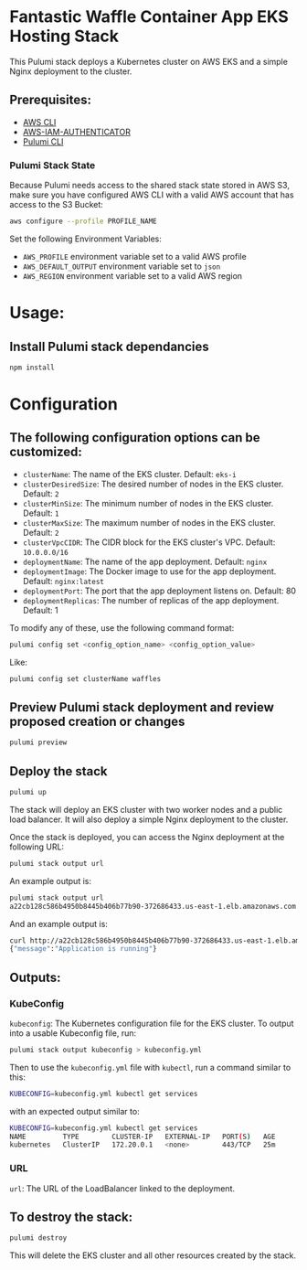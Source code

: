 # Fantastic Waffle Container App EKS Hosting Stack

This Pulumi stack deploys a Kubernetes cluster on AWS EKS and a simple Nginx deployment to the cluster.

## Prerequisites:

- [AWS CLI](https://docs.aws.amazon.com/cli/latest/userguide/getting-started-install.html)
- [AWS-IAM-AUTHENTICATOR](https://docs.aws.amazon.com/eks/latest/userguide/install-aws-iam-authenticator.html)
- [Pulumi CLI](https://www.pulumi.com/docs/install/)

### Pulumi Stack State

Because Pulumi needs access to the shared stack state stored in AWS S3, make sure you have configured AWS CLI with a valid AWS account that has access to the S3 Bucket:

```bash
aws configure --profile PROFILE_NAME
```

Set the following Environment Variables:

- `AWS_PROFILE` environment variable set to a valid AWS profile
- `AWS_DEFAULT_OUTPUT` environment variable set to `json`
- `AWS_REGION` environment variable set to a valid AWS region

# Usage:

## Install Pulumi stack dependancies

```bash
npm install
```

# Configuration

## The following configuration options can be customized:

- `clusterName`: The name of the EKS cluster. Default: `eks-i`
- `clusterDesiredSize`: The desired number of nodes in the EKS cluster. Default: `2`
- `clusterMinSize`: The minimum number of nodes in the EKS cluster. Default: `1`
- `clusterMaxSize`: The maximum number of nodes in the EKS cluster. Default: `2`
- `clusterVpcCIDR`: The CIDR block for the EKS cluster's VPC. Default: `10.0.0.0/16`
- `deploymentName`: The name of the app deployment. Default: `nginx`
- `deploymentImage`: The Docker image to use for the app deployment. Default: `nginx:latest`
- `deploymentPort`: The port that the app deployment listens on. Default: 80
- `deploymentReplicas`: The number of replicas of the app deployment. Default: 1

To modify any of these, use the following command format:

```bash
pulumi config set <config_option_name> <config_option_value>
```

Like:

```bash
pulumi config set clusterName waffles
```

## Preview Pulumi stack deployment and review proposed creation or changes

```bash
pulumi preview
```

## Deploy the stack

```bash
pulumi up
```

The stack will deploy an EKS cluster with two worker nodes and a public load balancer. It will also deploy a simple Nginx deployment to the cluster.

Once the stack is deployed, you can access the Nginx deployment at the following URL:

```bash
pulumi stack output url
```

An example output is:

```bash
pulumi stack output url
a22cb128c586b4950b8445b406b77b90-372686433.us-east-1.elb.amazonaws.com
```

And an example output is:

```bash
curl http://a22cb128c586b4950b8445b406b77b90-372686433.us-east-1.elb.amazonaws.com/v1/
{"message":"Application is running"}
```

## Outputs:

### KubeConfig

`kubeconfig`: The Kubernetes configuration file for the EKS cluster. To output into a usable Kubeconfig file, run:

```bash
pulumi stack output kubeconfig > kubeconfig.yml
```

Then to use the `kubeconfig.yml` file with `kubectl`, run a command similar to this:

```bash
KUBECONFIG=kubeconfig.yml kubectl get services
```

with an expected output similar to:

```bash
KUBECONFIG=kubeconfig.yml kubectl get services
NAME         TYPE        CLUSTER-IP   EXTERNAL-IP   PORT(S)   AGE
kubernetes   ClusterIP   172.20.0.1   <none>        443/TCP   25m
```

### URL

`url`: The URL of the LoadBalancer linked to the deployment.

## To destroy the stack:

```bash
pulumi destroy
```

This will delete the EKS cluster and all other resources created by the stack.
